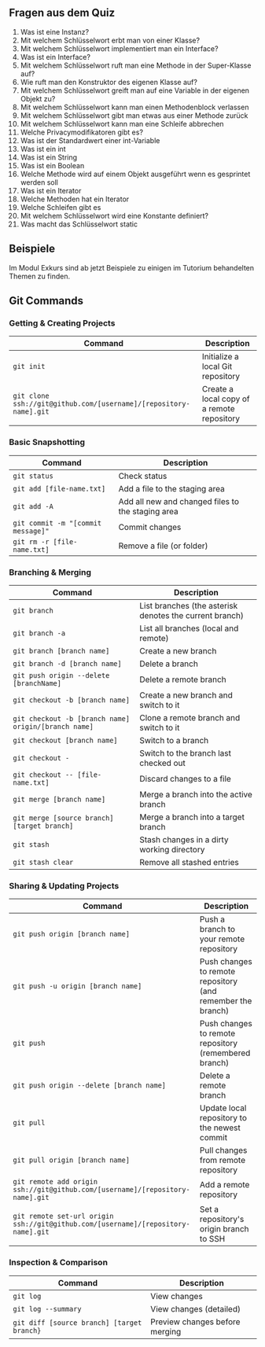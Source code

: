 <!--## TEST
https://docs.google.com/forms/d/e/1FAIpQLSds22wMgvvrQAn9rNlf0pGJ_x7V52W1xE9t9yUU_Ay6Jjl16Q/viewform?usp=sf_link-->

## Fragen aus dem Quiz

1.  Was ist eine Instanz?
2. Mit welchem Schlüsselwort erbt man von einer Klasse?
3. Mit welchem Schlüsselwort implementiert man ein Interface?
4. Was ist ein Interface?
5. Mit welchem Schlüsselwort ruft man eine Methode in der Super-Klasse auf?
6. Wie ruft man den Konstruktor des eigenen Klasse auf?
7. Mit welchem Schlüsselwort greift man auf eine Variable in der eigenen Objekt zu?
8. Mit welchem Schlüsselwort kann man einen Methodenblock verlassen
9. Mit welchem Schlüsselwort gibt man etwas aus einer Methode zurück
10. Mit welchem Schlüsselwort kann man eine Schleife abbrechen
11. Welche Privacymodifikatoren gibt es?
12. Was ist der Standardwert einer int-Variable
13. Was ist ein int
14. Was ist ein String
15. Was ist ein Boolean
16. Welche Methode wird auf einem Objekt ausgeführt wenn es gesprintet werden soll
17. Was ist ein Iterator
18. Welche Methoden hat ein Iterator
19. Welche Schleifen gibt es
20. Mit welchem Schlüsselwort wird eine Konstante definiert?
21. Was macht das Schlüsselwort static

## Beispiele
Im Modul Exkurs sind ab jetzt Beispiele zu einigen im Tutorium behandelten Themen zu finden.

## Git Commands

### Getting & Creating Projects

| Command | Description |
| ------- | ----------- |
| `git init` | Initialize a local Git repository |
| `git clone ssh://git@github.com/[username]/[repository-name].git` | Create a local copy of a remote repository |

### Basic Snapshotting

| Command | Description |
| ------- | ----------- |
| `git status` | Check status |
| `git add [file-name.txt]` | Add a file to the staging area |
| `git add -A` | Add all new and changed files to the staging area |
| `git commit -m "[commit message]"` | Commit changes |
| `git rm -r [file-name.txt]` | Remove a file (or folder) |

### Branching & Merging

| Command | Description |
| ------- | ----------- |
| `git branch` | List branches (the asterisk denotes the current branch) |
| `git branch -a` | List all branches (local and remote) |
| `git branch [branch name]` | Create a new branch |
| `git branch -d [branch name]` | Delete a branch |
| `git push origin --delete [branchName]` | Delete a remote branch |
| `git checkout -b [branch name]` | Create a new branch and switch to it |
| `git checkout -b [branch name] origin/[branch name]` | Clone a remote branch and switch to it |
| `git checkout [branch name]` | Switch to a branch |
| `git checkout -` | Switch to the branch last checked out |
| `git checkout -- [file-name.txt]` | Discard changes to a file |
| `git merge [branch name]` | Merge a branch into the active branch |
| `git merge [source branch] [target branch]` | Merge a branch into a target branch |
| `git stash` | Stash changes in a dirty working directory |
| `git stash clear` | Remove all stashed entries |

### Sharing & Updating Projects

| Command | Description |
| ------- | ----------- |
| `git push origin [branch name]` | Push a branch to your remote repository |
| `git push -u origin [branch name]` | Push changes to remote repository (and remember the branch) |
| `git push` | Push changes to remote repository (remembered branch) |
| `git push origin --delete [branch name]` | Delete a remote branch |
| `git pull` | Update local repository to the newest commit |
| `git pull origin [branch name]` | Pull changes from remote repository |
| `git remote add origin ssh://git@github.com/[username]/[repository-name].git` | Add a remote repository |
| `git remote set-url origin ssh://git@github.com/[username]/[repository-name].git` | Set a repository's origin branch to SSH |

### Inspection & Comparison

| Command | Description |
| ------- | ----------- |
| `git log` | View changes |
| `git log --summary` | View changes (detailed) |
| `git diff [source branch] [target branch}` | Preview changes before merging |

